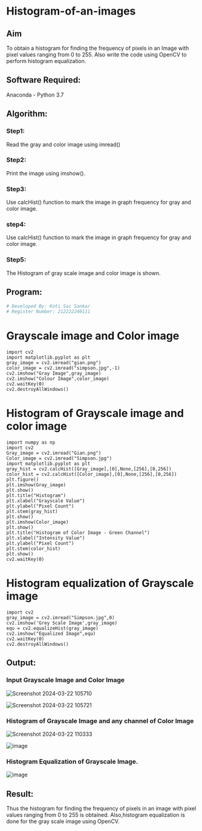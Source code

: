 # Histogram-of-an-images
## Aim
To obtain a histogram for finding the frequency of pixels in an Image with pixel values ranging from 0 to 255. Also write the code using OpenCV to perform histogram equalization.

## Software Required:
Anaconda - Python 3.7

## Algorithm:
### Step1:
Read the gray and color image using imread()

### Step2:
Print the image using imshow().



### Step3:
Use calcHist() function to mark the image in graph frequency for gray and color image.

### step4:
Use calcHist() function to mark the image in graph frequency for gray and color image.

### Step5:
The Histogram of gray scale image and color image is shown.


## Program:
```python
# Developed By: Koti Sai Sankar
# Register Number: 212222240111
```
# Grayscale image and Color image
```
import cv2
import matplotlib.pyplot as plt
gray_image = cv2.imread("gian.png")
color_image = cv2.imread("simpson.jpg",-1)
cv2.imshow("Gray Image",gray_image)
cv2.imshow("Colour Image",color_image)
cv2.waitKey(0)
cv2.destroyAllWindows()
```
# Histogram of Grayscale image and color image
```
import numpy as np
import cv2
Gray_image = cv2.imread("Gian.png")
Color_image = cv2.imread("Simpson.jpg")
import matplotlib.pyplot as plt
gray_hist = cv2.calcHist([Gray_image],[0],None,[256],[0,256])
color_hist = cv2.calcHist([Color_image],[0],None,[256],[0,256])
plt.figure()
plt.imshow(Gray_image)
plt.show()
plt.title("Histogram")
plt.xlabel("Grayscale Value")
plt.ylabel("Pixel Count")
plt.stem(gray_hist)
plt.show()
plt.imshow(Color_image)
plt.show()
plt.title("Histogram of Color Image - Green Channel")
plt.xlabel("Intensity Value")
plt.ylabel("Pixel Count")
plt.stem(color_hist)
plt.show()
cv2.waitKey(0)
```
# Histogram equalization of Grayscale image
```
import cv2
gray_image = cv2.imread("Simpson.jpg",0)
cv2.imshow('Grey Scale Image',gray_image)
equ = cv2.equalizeHist(gray_image)
cv2.imshow("Equalized Image",equ)
cv2.waitKey(0)
cv2.destroyAllWindows()
```
## Output:
### Input Grayscale Image and Color Image

![Screenshot 2024-03-22 105710](https://github.com/KotiSaiSankar/Histogram-of-an-images/assets/118344248/9670b01b-adcd-47f3-a8b4-0acf3a3efb28)


![Screenshot 2024-03-22 105721](https://github.com/KotiSaiSankar/Histogram-of-an-images/assets/118344248/7f0e3ee1-ef3f-4613-a52d-131677ddaddd)



### Histogram of Grayscale Image and any channel of Color Image

![Screenshot 2024-03-22 110333](https://github.com/KotiSaiSankar/Histogram-of-an-images/assets/118344248/4600e649-d4d6-46cd-9d97-671659d3587a)

![image](https://github.com/KotiSaiSankar/Histogram-of-an-images/assets/118344248/10a8326b-e601-4846-b02a-ba1ca923a867)


### Histogram Equalization of Grayscale Image.


![image](https://github.com/KotiSaiSankar/Histogram-of-an-images/assets/118344248/8641799b-4ce5-4e8e-8f9d-9c09a318f1a9)



## Result: 
Thus the histogram for finding the frequency of pixels in an image with pixel values ranging from 0 to 255 is obtained. Also,histogram equalization is done for the gray scale image using OpenCV.

